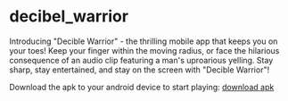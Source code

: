 # decibel_warrior
Introducing "Decible Warrior" - the thrilling mobile app that keeps you on your toes! Keep your finger within the moving radius, or face the hilarious consequence of an audio clip featuring a man's uproarious yelling. Stay sharp, stay entertained, and stay on the screen with "Decible Warrior"!

Download the apk to your android device to start playing: [download apk](https://drive.google.com/file/d/1UhmQQoUbvcIOMvUMqjEBUQKer4Iqyj28/view?usp=share_link)
